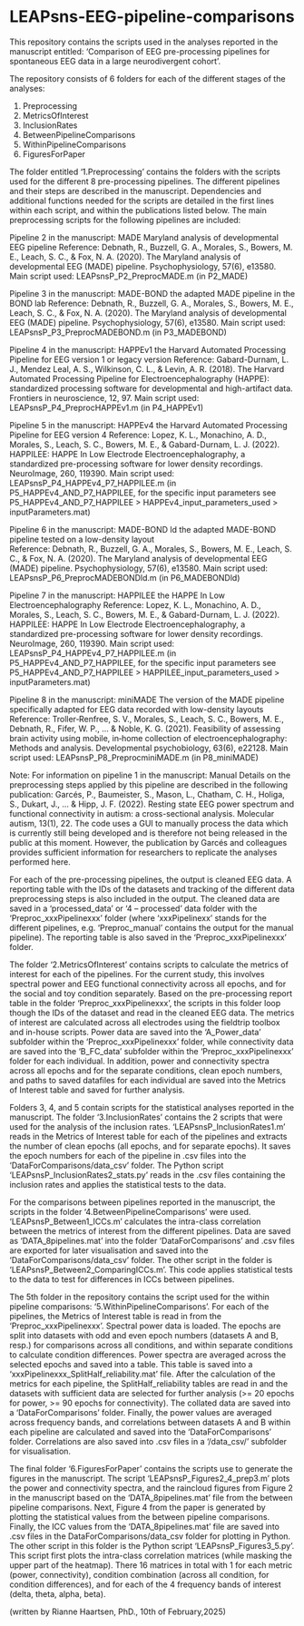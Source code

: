 # LEAPsns-EEG-pipeline-comparisons
This repository contains the scripts used in the analyses reported in the manuscript entitled: ‘Comparison of EEG pre-processing pipelines for spontaneous EEG data in a large neurodivergent cohort’.

The repository consists of 6 folders for each of the different stages of the analyses:
1.	Preprocessing
2.	MetricsOfInterest
3.	InclusionRates
4.	BetweenPipelineComparisons
5.	WithinPipelineComparisons
6.	FiguresForPaper


The folder entitled ‘1.Preprocessing’ contains the folders with the scripts used for the different 8 pre-processing pipelines. The different pipelines and their steps are described in the manuscript. Dependencies and additional functions needed for the scripts are detailed in the first lines within each script, and within the publications listed below. The main preprocessing scripts for the following pipelines are included: 

Pipeline 2 in the manuscript: MADE
Maryland analysis of developmental EEG pipeline 
Reference: Debnath, R., Buzzell, G. A., Morales, S., Bowers, M. E., Leach, S. C., & Fox, N. A. (2020). The Maryland analysis of developmental EEG (MADE) pipeline. Psychophysiology, 57(6), e13580.
Main script used: LEAPsnsP_P2_PreprocMADE.m (in P2_MADE)

Pipeline 3 in the manuscript: MADE-BOND
the adapted MADE pipeline in the BOND lab 
Reference: Debnath, R., Buzzell, G. A., Morales, S., Bowers, M. E., Leach, S. C., & Fox, N. A. (2020). The Maryland analysis of developmental EEG (MADE) pipeline. Psychophysiology, 57(6), e13580.
Main script used: LEAPsnsP_P3_PreprocMADEBOND.m (in P3_MADEBOND)

Pipeline 4 in the manuscript: HAPPEv1
the Harvard Automated Processing Pipeline for EEG version 1 or legacy version 
Reference:  Gabard-Durnam, L. J., Mendez Leal, A. S., Wilkinson, C. L., & Levin, A. R. (2018). The Harvard Automated Processing Pipeline for Electroencephalography (HAPPE): standardized processing software for developmental and high-artifact data. Frontiers in neuroscience, 12, 97.
Main script used: LEAPsnsP_P4_PreprocHAPPEv1.m (in P4_HAPPEv1)

Pipeline 5 in the manuscript: HAPPEv4
the Harvard Automated Processing Pipeline for EEG version 4 
Reference: Lopez, K. L., Monachino, A. D., Morales, S., Leach, S. C., Bowers, M. E., & Gabard-Durnam, L. J. (2022). HAPPILEE: HAPPE In Low Electrode Electroencephalography, a standardized pre-processing software for lower density recordings. NeuroImage, 260, 119390.
Main script used: LEAPsnsP_P4_HAPPEv4_P7_HAPPILEE.m (in P5_HAPPEv4_AND_P7_HAPPILEE, for the specific input parameters see P5_HAPPEv4_AND_P7_HAPPILEE > HAPPEv4_input_parameters_used > inputParameters.mat)

Pipeline 6 in the manuscript: MADE-BOND ld
the adapted MADE-BOND pipeline tested on a low-density layout  
Reference: Debnath, R., Buzzell, G. A., Morales, S., Bowers, M. E., Leach, S. C., & Fox, N. A. (2020). The Maryland analysis of developmental EEG (MADE) pipeline. Psychophysiology, 57(6), e13580.
Main script used: LEAPsnsP_P6_PreprocMADEBONDld.m (in P6_MADEBONDld)

Pipeline 7 in the manuscript: HAPPILEE
the HAPPE In Low Electroencephalography 
Reference: Lopez, K. L., Monachino, A. D., Morales, S., Leach, S. C., Bowers, M. E., & Gabard-Durnam, L. J. (2022). HAPPILEE: HAPPE In Low Electrode Electroencephalography, a standardized pre-processing software for lower density recordings. NeuroImage, 260, 119390.
Main script used: LEAPsnsP_P4_HAPPEv4_P7_HAPPILEE.m (in P5_HAPPEv4_AND_P7_HAPPILEE, for the specific input parameters see P5_HAPPEv4_AND_P7_HAPPILEE > HAPPILEE_input_parameters_used > inputParameters.mat)

Pipeline 8 in the manuscript: miniMADE
The version of the MADE pipeline specifically adapted for EEG data recorded with low-density layouts
Reference: Troller‐Renfree, S. V., Morales, S., Leach, S. C., Bowers, M. E., Debnath, R., Fifer, W. P., ... & Noble, K. G. (2021). Feasibility of assessing brain activity using mobile, in‐home collection of electroencephalography: Methods and analysis. Developmental psychobiology, 63(6), e22128.
Main script used: LEAPsnsP_P8_PreprocminiMADE.m (in P8_miniMADE)

Note: For information on pipeline 1 in the manuscript: Manual
Details on the preprocessing steps applied by this pipeline are described in the following publication: Garcés, P., Baumeister, S., Mason, L., Chatham, C. H., Holiga, S., Dukart, J., ... & Hipp, J. F. (2022). Resting state EEG power spectrum and functional connectivity in autism: a cross-sectional analysis. Molecular autism, 13(1), 22.
The code uses a GUI to manually process the data which is currently still being developed and is therefore not being released in the public at this moment. However, the publication by Garcés and colleagues provides sufficient information for researchers to replicate the analyses performed here. 

For each of the pre-processing pipelines, the output is cleaned EEG data. A reporting table with the IDs of the datasets and tracking of the different data preprocessing steps is also included in the output. The cleaned data are saved in a ‘processed_data’ or ‘4 – processed’ data folder with the ‘Preproc_xxxPipelinexxx’ folder (where ‘xxxPipelinexx’ stands for the different pipelines, e.g. ‘Preproc_manual’ contains the output for the manual pipeline). The reporting table is also saved in the ‘Preproc_xxxPipelinexxx’ folder.  


The folder ‘2.MetricsOfInterest’ contains scripts to calculate the metrics of interest for each of the pipelines. For the current study, this involves spectral power and EEG functional connectivity across all epochs, and for the social and toy condition separately. Based on the pre-processing report table in the folder ‘Preproc_xxxPipelinexxx’, the scripts in this folder loop though the IDs of the dataset and read in the cleaned EEG data. The metrics of interest are calculated across all electrodes using the fieldtrip toolbox and in-house scripts. Power data are saved into the ‘A_Power_data’ subfolder within the ‘Preproc_xxxPipelinexxx’ folder, while connectivity data are saved into the ‘B_FC_data’ subfolder within the ‘Preproc_xxxPipelinexxx’ folder for each individual. In addition, power and connectivity spectra across all epochs and for the separate conditions, clean epoch numbers, and paths to saved datafiles for each individual are saved into the Metrics of Interest table and saved for further analysis. 


Folders 3, 4, and 5 contain scripts for the statistical analyses reported in the manuscript. The folder ‘3.InclusionRates’ contains the 2 scripts that were used for the analysis of the inclusion rates. ‘LEAPsnsP_InclusionRates1.m’ reads in the Metrics of Interest table for each of the pipelines and extracts the number of clean epochs (all epochs, and for separate epochs). It saves the epoch numbers for each of the pipeline in .csv files into the ‘DataForComparisons/data_csv’ folder. The Python script ‘LEAPsnsP_InclusionRates2_stats.py’ reads in the .csv files containing the inclusion rates and applies the statistical tests to the data. 

For the comparisons between pipelines reported in the manuscript, the scripts in the folder ‘4.BetweenPipelineComparisons’ were used. ‘LEAPsnsP_Between1_ICCs.m’ calculates the intra-class correlation between the metrics of interest from the different pipelines. Data are saved as ‘DATA_8pipelines.mat’ into the folder ‘DataForComparisons’ and .csv files are exported for later visualisation and saved into the ‘DataForComparisons/data_csv’ folder. The other script in the folder is ‘LEAPsnsP_Between2_ComparingICCs.m’. This code applies statistical tests to the data to test for differences in ICCs between pipelines. 

The 5th folder in the repository contains the script used for the within pipeline comparisons: ‘5.WithinPipelineComparisons’. For each of the pipelines, the Metrics of Interest table is read in from the ‘Preproc_xxxPipelinexxx’. Spectral power data is loaded. The epochs are split into datasets with odd and even epoch numbers (datasets A and B, resp.) for comparisons across all conditions, and within separate conditions to calculate condition differences. Power spectra are averaged across the selected epochs and saved into a table. This table is saved into a ‘xxxPipelinexxx_SplitHalf_reliability.mat’ file. After the calculation of the metrics for each pipeline, the SplitHalf_reliability tables are read in and the datasets with sufficient data are selected for further analysis (>= 20 epochs for power, >= 90 epochs for connectivity). The collated data are saved into a ‘DataForComparisons’ folder. Finally, the power values are averaged across frequency bands, and correlations between datasets A and B within each pipeline are calculated and saved into the ‘DataForComparisons’ folder. Correlations are also saved into .csv files in a ‘/data_csv/’ subfolder for visualisation. 

The final folder ‘6.FiguresForPaper’ contains the scripts use to generate the figures in the manuscript. The script ‘LEAPsnsP_Figures2_4_prep3.m’ plots the power and connectivity spectra, and the raincloud figures from Figure 2 in the manuscript based on the ‘DATA_8pipelines.mat’ file from the between pipeline comparisons. Next, Figure 4 from the paper is generated by plotting the statistical values from the between pipeline comparisons. Finally, the ICC values from the ‘DATA_8pipelines.mat’ file are saved into .csv files in the DataForComparisons/data_csv folder for plotting in Python. The other script in this folder is the Python script ‘LEAPsnsP_Figures3_5.py’. This script first plots the intra-class correlation matrices (while masking the upper part of the heatmap). There 16 matrices in total with 1 for each metric (power, connectivity), condition combination (across all condition, for condition differences), and for each of the 4 frequency bands of interest (delta, theta, alpha, beta). 

(written by Rianne Haartsen, PhD., 10th of February,2025)


